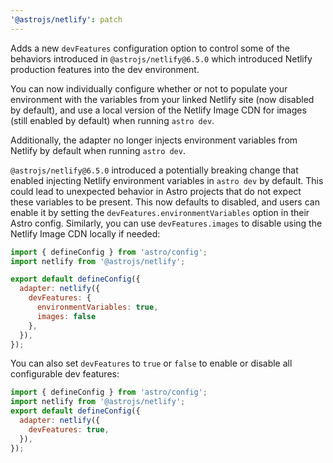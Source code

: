 ```yaml
---
'@astrojs/netlify': patch
---
```


Adds a new `devFeatures` configuration option to control some of the behaviors introduced in `@astrojs/netlify@6.5.0` which introduced Netlify production features into the dev environment.

You can now individually configure whether or not to populate your environment with the variables from your linked Netlify site (now disabled by default), and use a local version of the Netlify Image CDN for images (still enabled by default) when running `astro dev`.

Additionally, the adapter no longer injects environment variables from Netlify by default when running `astro dev`.

`@astrojs/netlify@6.5.0` introduced a potentially breaking change that enabled injecting Netlify environment variables in `astro dev` by default. This could lead to unexpected behavior in Astro projects that do not expect these variables to be present. This now defaults to disabled, and users can enable it by setting the `devFeatures.environmentVariables` option in their Astro config. Similarly, you can use `devFeatures.images` to disable using the Netlify Image CDN locally if needed:

```js
import { defineConfig } from 'astro/config';
import netlify from '@astrojs/netlify';

export default defineConfig({
  adapter: netlify({
    devFeatures: {
      environmentVariables: true,
      images: false
    },
  }),
});
```

You can also set `devFeatures` to `true` or `false` to enable or disable all configurable dev features:

```js
import { defineConfig } from 'astro/config';
import netlify from '@astrojs/netlify';
export default defineConfig({
  adapter: netlify({
    devFeatures: true,
  }),
});
```
